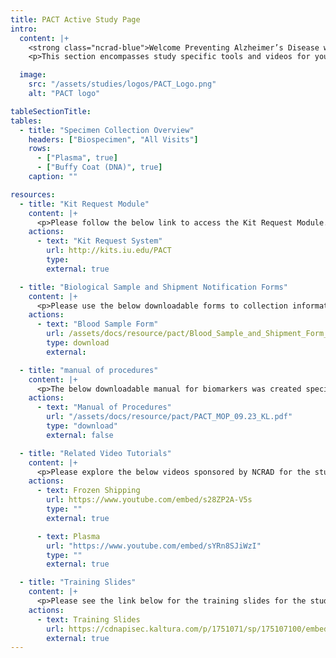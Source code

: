 ```yaml
---
title: PACT Active Study Page
intro:
  content: |+
    <strong class="ncrad-blue">Welcome Preventing Alzheimer’s Disease with Cognitive Training: The PACT Trial Study staff, coordinators, and PI's.</strong>
    <p>This section encompasses study specific tools and videos for your reference. If you have any questions, comments, or new ideas please contact NCRAD by <a href="mailto:alzstudy@iu.edu" class="link">email</a> or phone (800) 526-2839 or directly at (317) 278-1170.</p>

  image:
    src: "/assets/studies/logos/PACT_Logo.png"
    alt: "PACT logo"

tableSectionTitle:
tables:
  - title: "Specimen Collection Overview"
    headers: ["Biospecimen", "All Visits"]
    rows:
      - ["Plasma", true]
      - ["Buffy Coat (DNA)", true]
    caption: ""

resources:
  - title: "Kit Request Module"
    content: |+
      <p>Please follow the below link to access the Kit Request Module. This link will direct you to a REDCap database where study coordinators and staff may request kits, individual supplies, and/or labels. Study related sites will use the same link for ordering supplies related to blood-based samples and for CSF. Please allow a total of two weeks for kit requests to be compiled and delivered to your site.</p>
    actions:
      - text: "Kit Request System"
        url: http://kits.iu.edu/PACT
        type:
        external: true

  - title: "Biological Sample and Shipment Notification Forms"
    content: |+
      <p>Please use the below downloadable forms to collection information on specimen patient demographics, collection, and processing. We respectfully ask that all completed forms be emailed (alzstudy@iu.edu) or faxed (317-321-2003) prior to shipment. If you complete the form on the website, you can choose to have it emailed automatically to us. We also ask that all shipments include a hard copy of each sample form.</p>
    actions:
      - text: "Blood Sample Form"
        url: /assets/docs/resource/pact/Blood_Sample_and_Shipment_Form_09.23_KL.pdf
        type: download
        external:

  - title: "manual of procedures"
    content: |+
      <p>The below downloadable manual for biomarkers was created specifically for the study. Please feel free to explore the manuals through the hyperlinked “Table of Contents”. Questions concerning any part of the manual may be directed to NCRAD at (alzstudy@iu.edu or 800-526-2839) for further clarification.</p>
    actions:
      - text: "Manual of Procedures"
        url: "/assets/docs/resource/pact/PACT_MOP_09.23_KL.pdf"
        type: "download"
        external: false

  - title: "Related Video Tutorials"
    content: |+
      <p>Please explore the below videos sponsored by NCRAD for the study.</p>
    actions:
      - text: Frozen Shipping
        url: https://www.youtube.com/embed/s28ZP2A-V5s
        type: ""
        external: true

      - text: Plasma
        url: "https://www.youtube.com/embed/sYRn8SJiWzI"
        type: ""
        external: true

  - title: "Training Slides"
    content: |+
      <p>Please see the link below for the training slides for the study.</p>
    actions:
      - text: Training Slides
        url: https://cdnapisec.kaltura.com/p/1751071/sp/175107100/embedIframeJs/uiconf_id/26683571/partner_id/1751071?iframeembed=true&playerId=kaltura_player&entry_id=1_9k1o6l4a&flashvars[streamerType]=auto&amp;flashvars[localizationCode]=en&amp;flashvars[leadWithHTML5]=true&amp;flashvars[sideBarContainer.plugin]=true&amp;flashvars[sideBarContainer.position]=left&amp;flashvars[sideBarContainer.clickToClose]=true&amp;flashvars[chapters.plugin]=true&amp;flashvars[chapters.layout]=vertical&amp;flashvars[chapters.thumbnailRotator]=false&amp;flashvars[streamSelector.plugin]=true&amp;flashvars[EmbedPlayer.SpinnerTarget]=videoHolder&amp;flashvars[dualScreen.plugin]=true&amp;flashvars[Kaltura.addCrossoriginToIframe]=true&amp;&wid=1_zhg00aqk
        external: true
---
```

